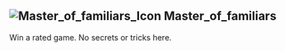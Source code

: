 ## ![Master_of_familiars_Icon](https://raw.githubusercontent.com/1IlIl/wikidata/main/achievement_icons/Master_of_familiars.png) Master_of_familiars





Win a rated game. No secrets or tricks here.

